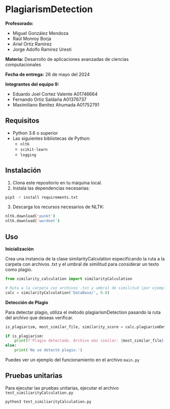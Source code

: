 # PlagiarismDetection

**Profesorado:** 
- Miguel González Mendoza
- Raúl Monroy Borja
- Ariel Ortíz Ramírez
- Jorge Adolfo Ramírez Uresti

**Materia:** Desarrollo de aplicaciones avanzadas de ciencias computacionales

**Fecha de entrega:** 26 de mayo del 2024

**Integrantes del equipo 9:**

- Eduardo Joel Cortez Valente A01746664
- Fernando Ortiz Saldaña A01376737
- Maximiliano Benítez Ahumada A01752791

## Requisitos

- Python 3.6 o superior
- Las siguientes bibliotecas de Python:
  - `nltk`
  - `scikit-learn`
  - `logging`

## Instalación

1. Clona este repositorio en tu máquina local.
2. Instala las dependencias necesarias:

```bash
pip3 -r install requirements.txt
```

3. Descarga los recursos necesarios de NLTK:

```bash
nltk.download('punkt')
nltk.download('wordnet')
```

## Uso

**Inicialización**

Crea una instancia de la clase similarityCalculation especificando la ruta a la carpeta con archivos .txt y el umbral de similitud para considerar un texto como plagio.

```python
from similarity_calculation import similarityCalculation

# Ruta a la carpeta con archivos .txt y umbral de similitud (por ejemplo, 0.8 para 80%)
calc = similarityCalculation('DataBase/', 0.8)
```

**Detección de Plagio**

Para detectar plagio, utiliza el método plagiarismDetection pasando la ruta del archivo que deseas verificar.

```python
is_plagiarism, most_similar_file, similarity_score = calc.plagiarismDetection('path/to/input_file.txt')

if is_plagiarism:
    print(f'Plagio detectado. Archivo más similar: {most_similar_file} con una similitud de {similarity_score}')
else:
    print('No se detectó plagio.')
```

Puedes ver un ejemplo del funcionamiento en el archivo `main.py`

## Pruebas unitarias

Para ejecutar las pruebas unitarias, ejecutar el archivo `test_similiarityCalculation.py`

```shell
python3 test_similiarityCalculation.py 
``` 